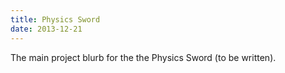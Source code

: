 ```yaml
---
title: Physics Sword 
date: 2013-12-21
---
```


The main project blurb for the the Physics Sword (to be written).
